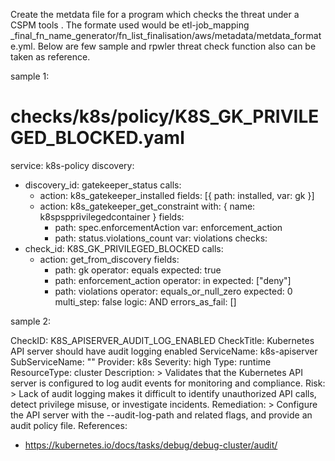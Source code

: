 Create the metdata file for a program which checks the threat under a CSPM tools . The formate used would be etl-job_mapping _final_fn_name_generator/fn_list_finalisation/aws/metadata/metdata_formate.yml. Below are few sample and rpwler threat check function also can be taken as reference.

sample 1:

# checks/k8s/policy/K8S_GK_PRIVILEGED_BLOCKED.yaml
service: k8s-policy
discovery:
  - discovery_id: gatekeeper_status
    calls:
      - action: k8s_gatekeeper_installed
        fields: [{ path: installed, var: gk }]
      - action: k8s_gatekeeper_get_constraint
        with: { name: k8spspprivilegedcontainer }
        fields:
          - path: spec.enforcementAction
            var: enforcement_action
          - path: status.violations_count
            var: violations
checks:
  - check_id: K8S_GK_PRIVILEGED_BLOCKED
    calls:
      - action: get_from_discovery
        fields:
          - path: gk
            operator: equals
            expected: true
          - path: enforcement_action
            operator: in
            expected: ["deny"]
          - path: violations
            operator: equals_or_null_zero
            expected: 0
    multi_step: false
    logic: AND
    errors_as_fail: []


sample 2:

CheckID: K8S_APISERVER_AUDIT_LOG_ENABLED
CheckTitle: Kubernetes API server should have audit logging enabled
ServiceName: k8s-apiserver
SubServiceName: ""
Provider: k8s
Severity: high
Type: runtime
ResourceType: cluster
Description: >
  Validates that the Kubernetes API server is configured to log audit events 
  for monitoring and compliance.
Risk: >
  Lack of audit logging makes it difficult to identify unauthorized API calls, 
  detect privilege misuse, or investigate incidents.
Remediation: >
  Configure the API server with the --audit-log-path and related flags, 
  and provide an audit policy file.
References:
  - https://kubernetes.io/docs/tasks/debug/debug-cluster/audit/
